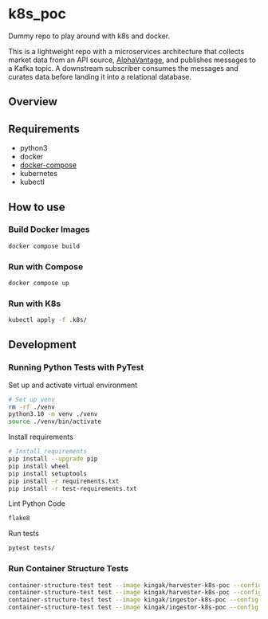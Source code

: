 # k8s_poc

Dummy repo to play around with k8s and docker.

This is a lightweight repo with a microservices architecture that collects market data from an API source, [AlphaVantage](https://www.alphavantage.co/), and publishes messages to a Kafka topic. A downstream subscriber consumes the messages and curates data before landing it into a relational database.

## Overview

## Requirements

- python3
- docker
- [docker-compose](https://docs.docker.com/compose/install/#install-compose)
- kubernetes
- kubectl

## How to use

### Build Docker Images

```bash
docker compose build
```

### Run with Compose

```bash
docker compose up
```

### Run with K8s

```bash
kubectl apply -f .k8s/
```

## Development

### Running Python Tests with PyTest

Set up and activate virtual environment

```bash
# Set up venv
rm -rf ./venv
python3.10 -m venv ./venv
source ./venv/bin/activate
```

Install requirements

```bash
# Install requirements
pip install --upgrade pip
pip install wheel
pip install setuptools
pip install -r requirements.txt
pip install -r test-requirements.txt
```

Lint Python Code

```bash
flake8
```

Run tests

```bash
pytest tests/
```

### Run Container Structure Tests

```bash
container-structure-test test --image kingak/harvester-k8s-poc --config tests/container-structure-tests/harvester-file-existence-tests.yaml
container-structure-test test --image kingak/harvester-k8s-poc --config tests/container-structure-tests/harvester-metadata-test.yaml
container-structure-test test --image kingak/ingestor-k8s-poc --config tests/container-structure-tests/ingestor-file-existence-tests.yaml
container-structure-test test --image kingak/ingestor-k8s-poc --config tests/container-structure-tests/ingestor-metadata-test.yaml
```
